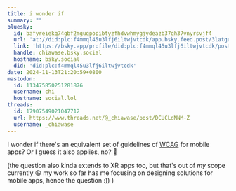```yaml
---
title: i wonder if
summary: ""
bluesky:
  id: bafyreiekq74gbf2mguqpopibtyzfhdvwhmygjydeazb37qh37vnyrsvjf4
  url: 'at://did:plc:f4mmql45u3lfj6iltwjvtcdk/app.bsky.feed.post/3latgudpsjv2g'
  link: 'https://bsky.app/profile/did:plc:f4mmql45u3lfj6iltwjvtcdk/post/3latgudpsjv2g'
  handle: chiawase.bsky.social
  hostname: bsky.social
  did: 'did:plc:f4mmql45u3lfj6iltwjvtcdk'
date: 2024-11-13T21:20:59+0800
mastodon:
  id: 113475850251281876
  username: chi
  hostname: social.lol
threads:
  id: 17907549021047712
  url: https://www.threads.net/@_chiawase/post/DCUCLdNNM-Z
  username: _chiawase
---
```


I wonder if there's an equivalent set of guidelines of [WCAG](https://www.w3.org/WAI/standards-guidelines/wcag/) for mobile apps? Or I guess it also applies, no? 🤔

(the question also kinda extends to XR apps too, but that's out of _my_ scope currently 😆 my work so far has me focusing on designing solutions for mobile apps, hence the question :)) )
